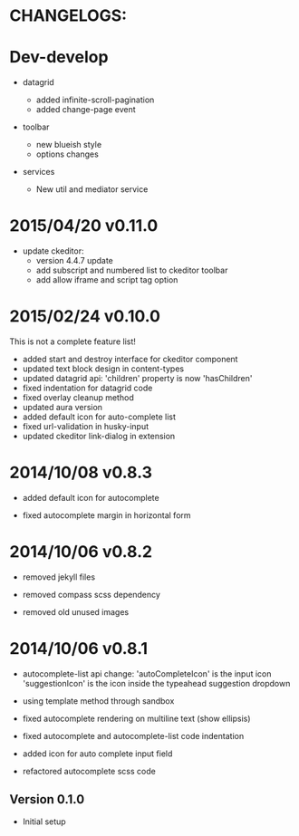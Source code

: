 CHANGELOGS:
===========

Dev-develop
==================
- datagrid
    - added infinite-scroll-pagination
    - added change-page event

- toolbar
    - new blueish style
    - options changes

- services
    - New util and mediator service

2015/04/20 v0.11.0
==================

 - update ckeditor:
   - version 4.4.7 update
   - add subscript and numbered list to ckeditor toolbar
   - add allow iframe and script tag option

2015/02/24 v0.10.0
=================

This is not a complete feature list!

 - added start and destroy interface for ckeditor component
 - updated text block design in content-types
 - updated datagrid api: 'children' property is now 'hasChildren'
 - fixed indentation for datagrid code
 - fixed overlay cleanup method
 - updated aura version
 - added default icon for auto-complete list
 - fixed url-validation in husky-input
 - updated ckeditor link-dialog in extension

2014/10/08 v0.8.3
=================

 - added default icon for autocomplete

 - fixed autocomplete margin in horizontal form

2014/10/06 v0.8.2
=================

 - removed jekyll files

 - removed compass scss dependency

 - removed old unused images

2014/10/06 v0.8.1
=================

 - autocomplete-list api change:
   'autoCompleteIcon' is the input icon
   'suggestionIcon' is the icon inside the typeahead suggestion dropdown

 - using template method through sandbox

 - fixed autocomplete rendering on multiline text (show ellipsis)

 - fixed autocomplete and autocomplete-list code indentation

 - added icon for auto complete input field

 - refactored autocomplete scss code


Version 0.1.0
-------------
- Initial setup
